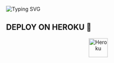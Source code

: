 ![Typing SVG](https://readme-typing-svg.herokuapp.com/?lines=Salam+Mən+Hasbulla+)
</p></p>




## DEPLOY ON HEROKU 🚀

<p align="center"><a href="https://github.com/Ruslann21/SozGame"><img align="center" alt="Heroku" width="52px" src="https://www.nicepng.com/png/full/223-2233246_heroku-logo-salesforce-heroku.png"></p>
